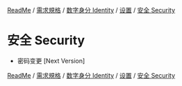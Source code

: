 [ReadMe](../README.md) / [需求規格](../requirements.md) / [数字身分 Identity](identity.md) / [设置](identity-setting.md) / [安全 Security](setting-security.md)

# 安全 Security

* 密码变更 [Next Version]

[ReadMe](../README.md) / [需求規格](../requirements.md) / [数字身分 Identity](identity.md) / [设置](identity-setting.md) / [安全 Security](setting-security.md)
